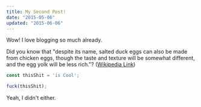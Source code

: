 ```yaml
---
title: My Second Post!
date: "2015-05-06"
updated: "2015-06-06"
---
```


Wow! I love blogging so much already.

Did you know that "despite its name, salted duck eggs can also be made from
chicken eggs, though the taste and texture will be somewhat different, and the
egg yolk will be less rich."?
([Wikipedia Link](http://en.wikipedia.org/wiki/Salted_duck_egg))


```js
const thisShit = 'is Cool';

fuck(thisShit);
```

Yeah, I didn't either.

